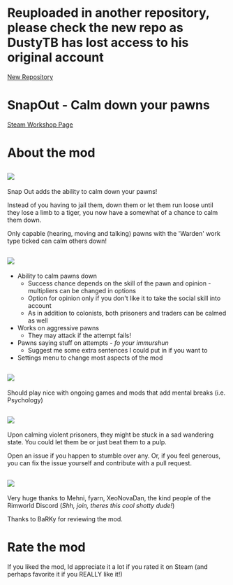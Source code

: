 # Reuploaded in another repository, please check the new repo as DustyTB has lost access to his original account

[New Repository](https://github.com/Weilbyte/SnapOut)



# SnapOut - Calm down your pawns

[Steam Workshop Page](http://steamcommunity.com/sharedfiles/filedetails/?id=1319782555)

# About the mod
## ![](https://i.imgur.com/T9gv7hc.png)

Snap Out adds the ability to calm down your pawns!

Instead of you having to jail them, down them or let them run loose until they lose a limb to a tiger, you now have a somewhat of a chance to calm them down.

Only capable (hearing, moving and talking) pawns with the 'Warden' work type ticked can calm others down!

## ![](https://i.imgur.com/c66ru2W.png)

* Ability to calm pawns down
  * Success chance depends on the skill of the pawn and opinion - multipliers can be changed in options
  * Option for opinion only if you don't like it to take the social skill into account
  * As in addition to colonists, both prisoners and traders can be calmed as well
* Works on aggressive pawns
  * They may attack if the attempt fails!
* Pawns saying stuff on attempts - *fo your immurshun*
  * Suggest me some extra sentences I could put in if you want to
* Settings menu to change most aspects of the mod

## ![](https://i.imgur.com/cD2ofqG.png)

Should play nice with ongoing games and mods that add mental breaks (i.e. Psychology)

## ![](https://i.imgur.com/cWOL2ZS.png)

Upon calming violent prisoners, they might be stuck in a sad wandering state. You could let them be or just beat them to a pulp.

Open an issue if you happen to stumble over any. Or, if you feel generous, you can fix the issue yourself and contribute with a pull request.

## ![](https://i.imgur.com/3iqmPq0.png)

Very huge thanks to Mehni, fyarn, XeoNovaDan, the kind people of the Rimworld Discord (*Shh, join, theres this cool shotty dude!*)

Thanks to BaRKy for reviewing the mod.

# Rate the mod

If you liked the mod, Id appreciate it a lot if you rated it on Steam (and perhaps favorite it if you REALLY like it!)



